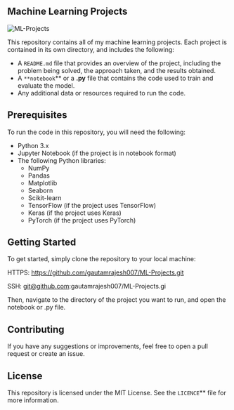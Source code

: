 ## **Machine Learning Projects**

![ML-Projects](https://socialify.git.ci/gautamrajesh007/ML-Projects/image?font=Inter&forks=1&issues=1&language=1&name=1&owner=1&pattern=Floating%20Cogs&pulls=1&stargazers=1&theme=Dark)

This repository contains all of my machine learning projects. Each project is contained in its own directory, and includes the following:

- A `README.md` file that provides an overview of the project, including the problem being solved, the approach taken, and the results obtained.
- A `**notebook`** or a **.py** file that contains the code used to train and evaluate the model.
- Any additional data or resources required to run the code.

## **Prerequisites**

To run the code in this repository, you will need the following:

- Python 3.x
- Jupyter Notebook (if the project is in notebook format)
- The following Python libraries:
  - NumPy
  - Pandas
  - Matplotlib
  - Seaborn
  - Scikit-learn
  - TensorFlow (if the project uses TensorFlow)
  - Keras (if the project uses Keras)
  - PyTorch (if the project uses PyTorch)
## **Getting Started**
To get started, simply clone the repository to your local machine:

HTTPS: <https://github.com/gautamrajesh007/ML-Projects.git>

SSH: <git@github.com>:gautamrajesh007/ML-Projects.gi

Then, navigate to the directory of the project you want to run, and open the notebook or .py file.

## **Contributing**
If you have any suggestions or improvements, feel free to open a pull request or create an issue.

## **License**
This repository is licensed under the MIT License. See the `LICENCE`** file for more information.